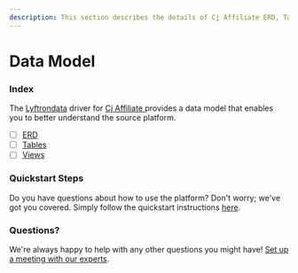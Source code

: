 ```yaml
---
description: This section describes the details of Cj Affiliate ERD, Tables, and Views.
---
```


# Data Model

### Index

The  [Lyftrondata](https://www.lyftrondata.com/) driver for [Cj Affiliate](https://www.lyftrondata.com/integration/cj-affiliate/)[ ](https://www.lyftrondata.com/integration/cj-affiliate/)provides a data model that enables you to better understand the source platform.

* [ ] [ERD](../../../marketing-analytics/cj-affiliate/data-model/erd.md)
* [ ] [Tables](../../../marketing-analytics/cj-affiliate/data-model/tables.md)
* [ ] [Views](../../../marketing-analytics/cj-affiliate/data-model/views.md)

### Quickstart Steps

Do you have questions about how to use the platform? Don't worry; we've got you covered. Simply follow the quickstart instructions [here](../../../../quickstart-steps.md).

### Questions? <a href="#questions" id="questions"></a>

We're always happy to help with any other questions you might have! [Set up a meeting with our experts](https://www.lyftrondata.com/book-a-meeting/).

